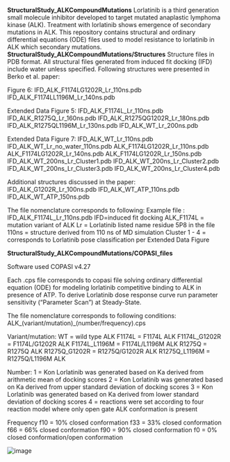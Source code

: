 **StructuralStudy_ALKCompoundMutations**
Lorlatinib is a third generation small molecule inhibitor developed to target mutated anaplastic lymphoma kinase (ALK). Treatment with lorlatinib shows emergence of secondary mutations in ALK. This repository contains structural and ordinary differential equations (ODE) files used to model resistance to lorlatinib in ALK which secondary mutations.
**StructuralStudy_ALKCompoundMutations/Structures**
Structure files in PDB format. All structural files generated from induced fit docking (IFD) include water unless specified.
Following structures were presented in Berko et al. paper:

Figure 6:
IFD_ALK_F1174LG1202R_Lr_110ns.pdb
IFD_ALK_F1174LL1196M_Lr_140ns.pdb

Extended Data Figure 5:
IFD_ALK_F1174L_Lr_110ns.pdb
IFD_ALK_R1275Q_Lr_160ns.pdb
IFD_ALK_R1275QG1202R_Lr_180ns.pdb
IFD_ALK_R1275QL1196M_Lr_130ns.pdb
IFD_ALK_WT_Lr_200ns.pdb 

Extended Data Figure 7:
IFD_ALK_WT_Lr_110ns.pdb
IFD_ALK_WT_Lr_no_water_110ns.pdb
ALK_F1174LG1202R_Lr_110ns.pdb
ALK_F1174LG1202R_Lr_140ns.pdb
ALK_F1174LG1202R_Lr_150ns.pdb
IFD_ALK_WT_200ns_Lr_Cluster1.pdb
IFD_ALK_WT_200ns_Lr_Cluster2.pdb
IFD_ALK_WT_200ns_Lr_Cluster3.pdb
IFD_ALK_WT_200ns_Lr_Cluster4.pdb

Additional structures discussed in the paper:
IFD_ALK_G1202R_Lr_100ns.pdb
IFD_ALK_WT_ATP_110ns.pdb
IFD_ALK_WT_ATP_150ns.pdb



The file nomenclature corresponds to following:
Example file : IFD_ALK_F1174L_Lr_110ns.pdb
IFD=induced fit docking
ALK_F1174L = mutation variant of ALK
Lr = Lorlatinib listed name residue 5P8 in the file 
110ns = structure derived from 110 ns of MD simulation 
Cluster 1 - 4 = corresponds to Lorlatinib pose classification per Extended Data Figure 





**StructuralStudy_ALKCompoundMutations/COPASI_files**

Software used COPASI v4.27

Each .cps file corresponds to copasi file solving ordinary differential equation (ODE) for modeling lorlatinib competitive binding to ALK in presence of ATP. To derive Lorlatinib dose response curve run parameter sensitivity (“Parameter Scan”) at Steady-State. 

The file nomenclature corresponds to following conditions:
ALK_(variant/mutation)_(number/frequency).cps

Variant/mutation: 
WT = wild type 
ALK F1174L = F1174L 
ALK F1174L_G1202R = F1174L/G1202R ALK 
F1174L_L1196M = F1174L/L1196M ALK 
R1275Q = R1275Q ALK 
R1275Q_G1202R = R1275Q/G1202R ALK 
R1275Q_L1196M = R1275Q/L1196M ALK

Number:
1 = Kon Lorlatinib was generated based on Ka derived from arithmetic mean of docking scores 
2 = Kon Lorlatinib was generated based on Ka derived from upper standard deviation of docking scores 
3 = Kon Lorlatinib was generated based on Ka derived from lower standard deviation of docking scores 
4 = reactions were set according to four reaction model where only open gate ALK conformation is present 

Frequency
f10 = 10% closed conformation 
f33 = 33% closed conformation 
f66 = 66% closed conformation 
f90 = 90% closed conformation 
f0 = 0% closed conformation/open conformation

![image](https://user-images.githubusercontent.com/101832204/197023182-678ca264-872c-458c-8833-c0c25c0e147b.png)
